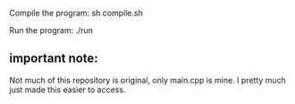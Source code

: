 Compile the program: sh compile.sh

Run the program: ./run

## important note:

Not much of this repository is original, only main.cpp is mine. I pretty much just made this easier to access.
